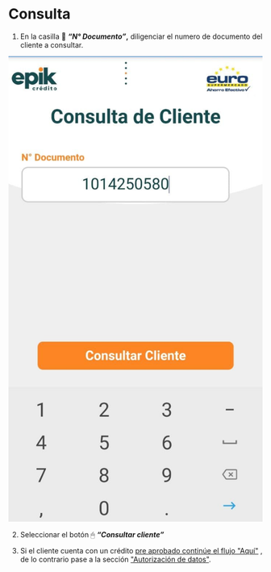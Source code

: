 # Consulta



1. En la casilla 🔡 _**“N° Documento”**_**,** diligenciar el numero de documento del cliente a consultar.

![](../../.gitbook/assets/whatsapp-image-2021-08-25-at-12.14.10-pm.jpeg)

2. Seleccionar el botón 🖱 _**“Consultar cliente”**_

3. Si el cliente cuenta con un crédito [pre aprobado continúe el flujo "Aquí"](pre-aprobado.md) , de lo contrario pase a la sección ["Autorización de datos"](autorizacion-de-datos.md).

